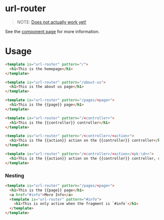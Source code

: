 url-router
================

> NOTE: [Does not actually work yet!](https://github.com/codemix/url-router/issues/1)

See the [component page](http://codemix.github.io/url-router) for more information.


# Usage



```html
<template is="url-router" pattern="/">
  <h1>This is the homepage</h1>
</template>

```

```html
<template is="url-router" pattern="/about-us">
  <h1>This is the about us page</h1>
</template>

```

```html
<template is="url-router" pattern="/pages/<page>">
  <h1>This is the {{page}} page</h1>
</template>

```



```html
<template is="url-router" pattern="/<controller>">
  <h1>This is the {{controller}} controller</h1>
</template>

```


```html
<template is="url-router" pattern="/<controller>/<action>">
  <h1>This is the {{action}} action on the {{controller}} controller</h1>
</template>

```


```html
<template is="url-router" pattern="/<controller>/<action>/<pk:\d+>">
  <h1>This is the {{action}} action on the {{controller}} controller, operating on item: {{pk}}</h1>
</template>

```

### Nesting


```html
<template is="url-router" pattern="/pages/<page>">
  <h1>This is the {{page}} page</h1>
  <a href="#info">More Info</a>
  <template is="url-router" pattern="#info">
    <h1>This is only active when the fragment is `#info`</h1>
  </template>
</template>

```
